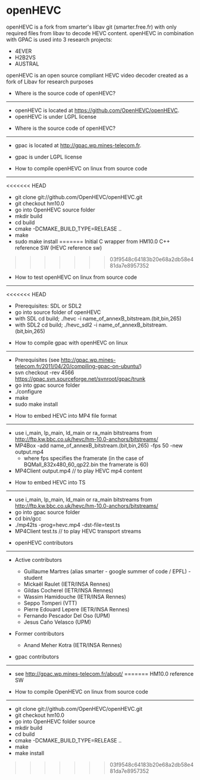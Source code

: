 openHEVC
========

openHEVC is a fork from smarter's libav git (smarter.free.fr) with only required files from libav to decode HEVC content.
openHEVC in combination with GPAC is used into 3 research projects:
* 4EVER
* H2B2VS
* AUSTRAL

openHEVC is an open source compliant HEVC video decoder created as a fork of Libav for research purposes

- Where is the source code of openHEVC?
--------
* openHEVC is located at https://github.com/OpenHEVC/openHEVC.
* openHEVC is under LGPL license

- Where is the source code of openHEVC?
--------
- gpac is located at http://gpac.wp.mines-telecom.fr.
- gpac is under LGPL license

- How to compile openHEVC on linux from source code
----------
<<<<<<< HEAD
* git clone git://github.com/OpenHEVC/openHEVC.git
* git checkout hm10.0
* go into OpenHEVC source folder
* mkdir build
* cd build
* cmake -DCMAKE_BUILD_TYPE=RELEASE ..
* make
* sudo make install
=======
Initial C wrapper from HM10.0 C++ reference SW (HEVC reference sw)
>>>>>>> 03f9548c64183b20e68a2db58e481da7e8957352

- How to test openHEVC on linux from source code
----------
<<<<<<< HEAD
* Prerequisites: SDL or SDL2
* go into source folder of openHEVC
* with SDL cd build; ./hevc -i name_of_annexB_bitstream.(bit,bin,265)
* with SDL2 cd build; ./hevc_sdl2 -i name_of_annexB_bitstream.(bit,bin,265)

- How to compile gpac with openHEVC on linux
-----------
* Prerequisites (see http://gpac.wp.mines-telecom.fr/2011/04/20/compiling-gpac-on-ubuntu/)
* svn checkout -rev 4566 https://gpac.svn.sourceforge.net/svnroot/gpac/trunk
* go into gpac source folder
* ./configure 
* make
* sudo make install

- How to embed HEVC into MP4 file format
-----------
* use i_main, lp_main, ld_main or ra_main bitstreams from http://ftp.kw.bbc.co.uk/hevc/hm-10.0-anchors/bitstreams/
* MP4Box -add name_of_annexB_bitstream.(bit,bin,265) -fps 50 -new output.mp4
  + where fps specifies the framerate (in the case of BQMall_832x480_60_qp22.bin the framerate is 60)
* MP4Client output.mp4 // to play HEVC mp4 content

- How to embed HEVC into TS
-----------
* use i_main, lp_main, ld_main or ra_main bitstreams from http://ftp.kw.bbc.co.uk/hevc/hm-10.0-anchors/bitstreams/
* go into gpac source folder
* cd bin/gcc
* ./mp42ts -prog=hevc.mp4 -dst-file=test.ts
* MP4Client test.ts // to play HEVC transport streams

- openHEVC contributors
-----------
* Active contributors
  + Guillaume Martres (alias smarter - google summer of code / EPFL) - student
  + Mickaël Raulet (IETR/INSA Rennes)
  + Gildas Cocherel (IETR/INSA Rennes)
  + Wassim Hamidouche (IETR/INSA Rennes)
  + Seppo Tomperi (VTT)
  + Pierre Edouard Lepere (IETR/INSA Rennes)
  + Fernando Pescador Del Oso (UPM)
  + Jesus Caño Velasco (UPM)

* Former contributors
  + Anand Meher Kotra (IETR/INSA Rennes)

- gpac contributors
-----------
* see http://gpac.wp.mines-telecom.fr/about/
=======
HM10.0 reference SW

- How to compile OpenHEVC on linux from source code
----------
* git clone git://github.com/OpenHEVC/openHEVC.git
* git checkout hm10.0
* go into OpenHEVC folder source
* mkdir build
* cd build
* cmake -DCMAKE_BUILD_TYPE=RELEASE ..
* make
* make install


>>>>>>> 03f9548c64183b20e68a2db58e481da7e8957352

